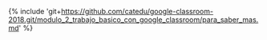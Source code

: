 {% include 'git+https://github.com/catedu/google-classroom-2018.git/modulo_2_trabajo_basico_con_google_classroom/para_saber_mas.md' %}